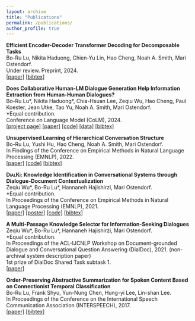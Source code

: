 ```yaml
---
layout: archive
title: "Publications"
permalink: /publications/
author_profile: true
---
```


<b>Efficient Encoder-Decoder Transformer Decoding for Decomposable Tasks</b>
<br> Bo-Ru Lu, Nikita Haduong, Chien-Yu Lin, Hao Cheng, Noah A. Smith, Mari Ostendorf.
<br> Under review. Preprint, 2024.
<br> [[paper]](https://arxiv.org/abs/2403.13112) [[bibtex]](https://boru-roylu.github.io/files/bibtex/lu-etal-2024-encode.txt)

<!-- <b><span style="font-variant:small-caps;">DialGen</span>: Collaborative Human-LM Generated Dialogues for Improved Understanding of Human-Human Conversations</b>-->
<b>Does Collaborative Human-LM Dialogue Generation Help Information Extraction from Human-Human Dialogues?</b>
<br> Bo-Ru Lu\*, Nikita Haduong\*, Chia-Hsuan Lee, Zeqiu Wu, Hao Cheng,
Paul Koester, Jean Utke, Tao Yu, Noah A. Smith, Mari Ostendorf.
<br> \*Equal contribution.
<br> Conference on Language Model (CoLM), 2024.
<br> [[project page]](https://nlp.borulu.com/DialGen) [[paper]](https://arxiv.org/abs/2307.07047) [[code]](https://github.com/boru-roylu/DialGenModel/tree/main) [[data]](https://github.com/boru-roylu/DialGenModel/tree/main/dialgen_data/v1.0) [[bibtex]](https://boru-roylu.github.io/files/bibtex/lu-etal-2023-dialgen.txt) 

<b>Unsupervised Learning of Hierarchical Conversation Structure</b>
<br> Bo-Ru Lu,  Yushi Hu, Hao Cheng, Noah A. Smith, Mari Ostendorf.
<br> In Findings of the Conference on Empirical Methods in Natural Language Processing (EMNLP), 2022.
<br> [[paper]](https://aclanthology.org/2022.findings-emnlp.415) [[code]](https://github.com/boru-roylu/THETA) [[bibtex]](https://boru-roylu.github.io/files/bibtex/lu-etal-2022-unsupervised.txt)

<b><span style="font-variant:small-caps;">DialKi</span>: Knowledge Identification in Conversational Systems through Dialogue-Document Contextualization</b>
<br> Zeqiu Wu\*, Bo-Ru Lu\*, Hannaneh Hajishirzi, Mari Ostendorf.
<br> \*Equal contribution.
<br> In Proceedings of the Conference on Empirical Methods in Natural Language Processing (EMNLP), 2021.
<br> [[paper]](https://aclanthology.org/2021.emnlp-main.140) [[poster]](https://boru-roylu.github.io/files/dialki_poster_emnlp_2021.pdf) [[code]](https://github.com/ellenmellon/DIALKI) [[bibtex]](https://boru-roylu.github.io/files/bibtex/wu-etal-2021-dialki.txt)

<b>A Multi-Passage Knowledge Selector for Information-Seeking Dialogues</b>
<br> Zeqiu Wu\*, Bo-Ru Lu\*, Hannaneh Hajishirzi, Mari Ostendorf.
<br> \*Equal contribution.
<br> In Proceedings of the ACL-IJCNLP Workshop on Document-grounded Dialogue and Conversational Question Answering (DialDoc), 2021. (non-archival system description paper)
<br> 1st prize of DialDoc Shared Task subtask 1.
<br> [[paper]](https://boru-roylu.github.io/files/docdial_system_2021.pdf)

<b>Order-Preserving Abstractive Summarization for Spoken Content Based on Connectionist Temporal Classification</b>
<br> Bo-Ru Lu, Frank Shyu, Yun-Nung Chen, Hung-yi Lee, Lin-shan Lee.
<br> In Proceedings of the Conference on the International Speech Communication Association (INTERSPEECH), 2017. 
<br> [[paper]](https://www.isca-speech.org/archive_v0/Interspeech_2017/abstracts/0862.html) [[bibtex]](https://boru-roylu.github.io/files/bibtex/lu-etal-2017-order.txt)
